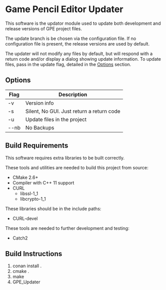 # Game Pencil Editor Updater

This software is the updator module used to update both development and release versions of GPE project files.

The update branch is be chosen via the configuration file. If no configuration file is present, the release versions are used by default.

The updater will not modify any files by default, but will respond with a return code and/or display a dialog showing update information. To update files, pass in the update flag, detailed in the [Options](#Options) section.

## Options

| Flag | Description                               | 
|------|-------------------------------------------|
| -v   | Version info                              |
| -s   | Silent, No GUI. Just return a return code |
| -u   | Update files in the project               |
| --nb | No Backups                                |

## Build Requirements

This software requires extra libraries to be built correctly.

These tools and utilities are needed to build this project from source:
 * CMake 2.6+
 * Compiler with C++ 11 support
 * CURL
   * libssl-1_1
   * libcrypto-1_1

These libraries should be in the include paths:
 * CURL-devel

These tools are needed to further development and testing:
 * Catch2

## Build Instructions

1. conan install .
2. cmake .
3. make
4. GPE_Updater
